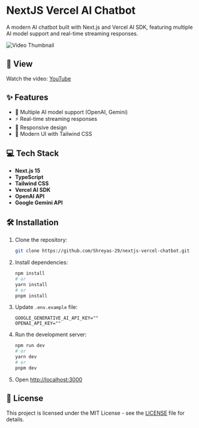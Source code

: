 # NextJS Vercel AI Chatbot

A modern AI chatbot built with Next.js and Vercel AI SDK, featuring multiple AI model support and real-time streaming responses.

<img src="https://github.com/user-attachments/assets/8fe9dd7a-93a4-474c-9212-6fc896c2c9f0" alt="Video Thumbnail">

## 🎥 View

Watch the video: [YouTube](https://youtu.be/IWiGE2bBl2I)

## ✨ Features

- 🤖 Multiple AI model support (OpenAI, Gemini)
- ⚡ Real-time streaming responses
- 📱 Responsive design
- 🎨 Modern UI with Tailwind CSS

## 💻 Tech Stack

- **Next.js 15**
- **TypeScript**
- **Tailwind CSS**
- **Vercel AI SDK**
- **OpenAI API**
- **Google Gemini API**

## 🛠️ Installation

1. Clone the repository:
   ```bash
   git clone https://github.com/Shreyas-29/nextjs-vercel-chatbot.git
   ```

2. Install dependencies:
   ```bash
   npm install
   # or
   yarn install
   # or
   pnpm install
   ```

3. Update `.env.example` file:
   ```env
   GOOGLE_GENERATIVE_AI_API_KEY=""
   OPENAI_API_KEY=""
   ```

4. Run the development server:
   ```bash
   npm run dev
   # or
   yarn dev
   # or
   pnpm dev
   ```

5. Open [http://localhost:3000](http://localhost:3000)

## 📝 License

This project is licensed under the MIT License - see the [LICENSE](LICENSE) file for details.
